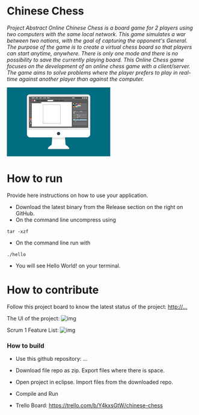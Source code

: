 # Chinese Chess
*Project Abstract
Online Chinese Chess is a board game for 2 players using two computers with the same local network. This game simulates a war between two nations, with the goal of capturing the opponent's General. The purpose of the game is to create a virtual chess board so that players can start anytime, anywhere. There is only one mode and there is no possibility to save the currently playing board. This Online Chess game focuses on the development of an online chess game with a client/server. The game aims to solve problems where the player prefers to play in real-time against another player than against the computer.*

![This is a screenshot.](images.png)


# How to run
Provide here instructions on how to use your application.   
- Download the latest binary from the Release section on the right on GitHub.  
- On the command line uncompress using
```
tar -xzf  
```
- On the command line run with
```
./hello
```
- You will see Hello World! on your terminal. 

# How to contribute
Follow this project board to know the latest status of the project: [http://...]([http://...])  

The UI of the project: ![img](https://user-images.githubusercontent.com/70277494/161112318-d1b01255-6382-4964-a924-7953a155b140.png)

Scrum 1 Feature List: ![img](https://user-images.githubusercontent.com/70277494/161112410-927e9363-9802-449f-9823-38acb26608e5.png)


### How to build
- Use this github repository: ... 
- Download file repo as zip. Export files where there is space.
- Open project in eclipse. Import files from the downloaded repo.
- Compile and Run

- Trello Board: https://trello.com/b/Y4kxsGtW/chinese-chess
